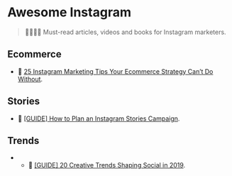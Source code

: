 # Awesome Instagram

> 👩‍🎓👨‍🎓 Must-read articles, videos and books for Instagram marketers.

## Ecommerce

- 📖 [25 Instagram Marketing Tips Your Ecommerce Strategy Can’t Do Without](https://acquireconvert.com/instagram-marketing-tips/).

## Stories

- 📖 [[GUIDE] How to Plan an Instagram Stories Campaign](https://get.later.com/instagram-stories-campaign/).

## Trends

- - 📖 [[GUIDE] 20 Creative Trends Shaping Social in 2019](https://get.later.com/creative-social-media-trends-2019/).

